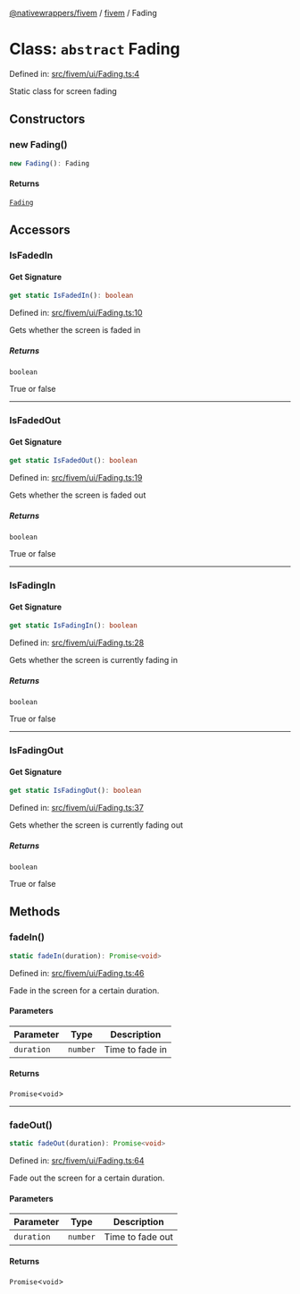[@nativewrappers/fivem](../../README.md) / [fivem](../README.md) / Fading

# Class: `abstract` Fading

Defined in: [src/fivem/ui/Fading.ts:4](https://github.com/nativewrappers/nativewrappers/blob/c6ab47d1014f341bb58fccc9d519ceb48157a741/src/fivem/ui/Fading.ts#L4)

Static class for screen fading

## Constructors

### new Fading()

```ts
new Fading(): Fading
```

#### Returns

[`Fading`](Fading.md)

## Accessors

### IsFadedIn

#### Get Signature

```ts
get static IsFadedIn(): boolean
```

Defined in: [src/fivem/ui/Fading.ts:10](https://github.com/nativewrappers/nativewrappers/blob/c6ab47d1014f341bb58fccc9d519ceb48157a741/src/fivem/ui/Fading.ts#L10)

Gets whether the screen is faded in

##### Returns

`boolean`

True or false

***

### IsFadedOut

#### Get Signature

```ts
get static IsFadedOut(): boolean
```

Defined in: [src/fivem/ui/Fading.ts:19](https://github.com/nativewrappers/nativewrappers/blob/c6ab47d1014f341bb58fccc9d519ceb48157a741/src/fivem/ui/Fading.ts#L19)

Gets whether the screen is faded out

##### Returns

`boolean`

True or false

***

### IsFadingIn

#### Get Signature

```ts
get static IsFadingIn(): boolean
```

Defined in: [src/fivem/ui/Fading.ts:28](https://github.com/nativewrappers/nativewrappers/blob/c6ab47d1014f341bb58fccc9d519ceb48157a741/src/fivem/ui/Fading.ts#L28)

Gets whether the screen is currently fading in

##### Returns

`boolean`

True or false

***

### IsFadingOut

#### Get Signature

```ts
get static IsFadingOut(): boolean
```

Defined in: [src/fivem/ui/Fading.ts:37](https://github.com/nativewrappers/nativewrappers/blob/c6ab47d1014f341bb58fccc9d519ceb48157a741/src/fivem/ui/Fading.ts#L37)

Gets whether the screen is currently fading out

##### Returns

`boolean`

True or false

## Methods

### fadeIn()

```ts
static fadeIn(duration): Promise<void>
```

Defined in: [src/fivem/ui/Fading.ts:46](https://github.com/nativewrappers/nativewrappers/blob/c6ab47d1014f341bb58fccc9d519ceb48157a741/src/fivem/ui/Fading.ts#L46)

Fade in the screen for a certain duration.

#### Parameters

| Parameter | Type | Description |
| ------ | ------ | ------ |
| `duration` | `number` | Time to fade in |

#### Returns

`Promise`\<`void`\>

***

### fadeOut()

```ts
static fadeOut(duration): Promise<void>
```

Defined in: [src/fivem/ui/Fading.ts:64](https://github.com/nativewrappers/nativewrappers/blob/c6ab47d1014f341bb58fccc9d519ceb48157a741/src/fivem/ui/Fading.ts#L64)

Fade out the screen for a certain duration.

#### Parameters

| Parameter | Type | Description |
| ------ | ------ | ------ |
| `duration` | `number` | Time to fade out |

#### Returns

`Promise`\<`void`\>
